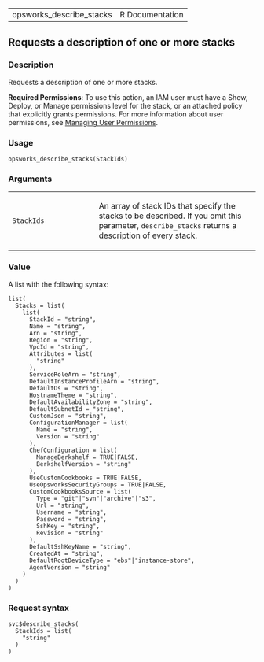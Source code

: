 <table style="width: 100%;">
<tbody>
<tr class="odd">
<td>opsworks_describe_stacks</td>
<td style="text-align: right;">R Documentation</td>
</tr>
</tbody>
</table>

## Requests a description of one or more stacks

### Description

Requests a description of one or more stacks.

**Required Permissions**: To use this action, an IAM user must have a
Show, Deploy, or Manage permissions level for the stack, or an attached
policy that explicitly grants permissions. For more information about
user permissions, see [Managing User
Permissions](https://docs.aws.amazon.com/opsworks/latest/userguide/opsworks-security-users.html).

### Usage

    opsworks_describe_stacks(StackIds)

### Arguments

<table>
<colgroup>
<col style="width: 35%" />
<col style="width: 65%" />
</colgroup>
<tbody>
<tr class="odd">
<td><code id="opsworks_describe_stacks_:_StackIds">StackIds</code></td>
<td><p>An array of stack IDs that specify the stacks to be described. If
you omit this parameter, <code>describe_stacks</code> returns a
description of every stack.</p></td>
</tr>
</tbody>
</table>

### Value

A list with the following syntax:

    list(
      Stacks = list(
        list(
          StackId = "string",
          Name = "string",
          Arn = "string",
          Region = "string",
          VpcId = "string",
          Attributes = list(
            "string"
          ),
          ServiceRoleArn = "string",
          DefaultInstanceProfileArn = "string",
          DefaultOs = "string",
          HostnameTheme = "string",
          DefaultAvailabilityZone = "string",
          DefaultSubnetId = "string",
          CustomJson = "string",
          ConfigurationManager = list(
            Name = "string",
            Version = "string"
          ),
          ChefConfiguration = list(
            ManageBerkshelf = TRUE|FALSE,
            BerkshelfVersion = "string"
          ),
          UseCustomCookbooks = TRUE|FALSE,
          UseOpsworksSecurityGroups = TRUE|FALSE,
          CustomCookbooksSource = list(
            Type = "git"|"svn"|"archive"|"s3",
            Url = "string",
            Username = "string",
            Password = "string",
            SshKey = "string",
            Revision = "string"
          ),
          DefaultSshKeyName = "string",
          CreatedAt = "string",
          DefaultRootDeviceType = "ebs"|"instance-store",
          AgentVersion = "string"
        )
      )
    )

### Request syntax

    svc$describe_stacks(
      StackIds = list(
        "string"
      )
    )
